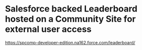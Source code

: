 # Salesforce backed Leaderboard hosted on a Community Site for external user access

https://spcomp-developer-edition.na162.force.com/leaderboard/
